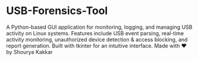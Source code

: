 # USB-Forensics-Tool
A Python-based GUI application for monitoring, logging, and managing USB activity on Linux systems. Features include USB event parsing, real-time activity monitoring, unauthorized device detection &amp; access blocking, and report generation. Built with tkinter for an intuitive interface.
Made with ❤️ by Shourya Kakkar

